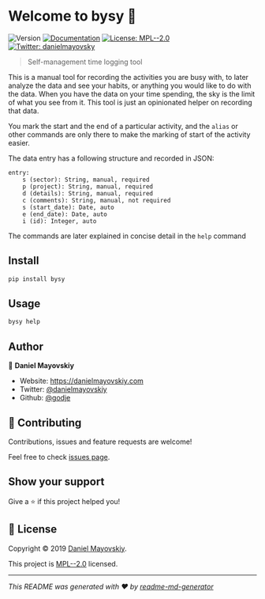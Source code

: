 # Welcome to bysy 👋
![Version](https://img.shields.io/badge/version-0.8.3-blue.svg?cacheSeconds=2592000)
[![Documentation](https://img.shields.io/badge/documentation-yes-brightgreen.svg)](https://github.com/Godje/bysy/wiki)
[![License: MPL--2.0](https://img.shields.io/badge/License-MPL--2.0-yellow.svg)](https://github.com/Godje/bysy/blob/master/LICENSE)
[![Twitter: danielmayovsky](https://img.shields.io/twitter/follow/danielmayovsky.svg?style=social)](https://twitter.com/danielmayovsky)

> Self-management time logging tool

This is a manual tool for recording the activities you are busy with, to later analyze the data and see your habits, or anything you would like to do with the data. When you have the data on your time spending, the sky is the limit of what you see from it. This tool is just an opinionated helper on recording that data.

You mark the start and the end of a particular activity, and the `alias` or other commands are only there to make the marking of start of the activity easier.

The data entry has a following structure and recorded in JSON:

```
entry:
	s (sector): String, manual, required
	p (project): String, manual, required
	d (details): String, manual, required
	c (comments): String, manual, not required 
	s (start_date): Date, auto
	e (end_date): Date, auto
	i (id): Integer, auto
```

The commands are later explained in concise detail in the `help` command

## Install

```sh
pip install bysy
```

## Usage

```sh
bysy help
```

## Author

👤 **Daniel Mayovskiy**

* Website: https://danielmayovskiy.com
* Twitter: [@danielmayovskiy](https://twitter.com/DanielMayovsky)
* Github: [@godje](https://github.com/godje)

## 🤝 Contributing

Contributions, issues and feature requests are welcome!

Feel free to check [issues page](https://github.com/Godje/bysy/issues).

## Show your support

Give a ⭐️ if this project helped you!


## 📝 License

Copyright © 2019 [Daniel Mayovskiy](https://github.com/godje).

This project is [MPL--2.0](https://github.com/Godje/bysy/blob/master/LICENSE) licensed.

***
_This README was generated with ❤️ by [readme-md-generator](https://github.com/kefranabg/readme-md-generator)_
